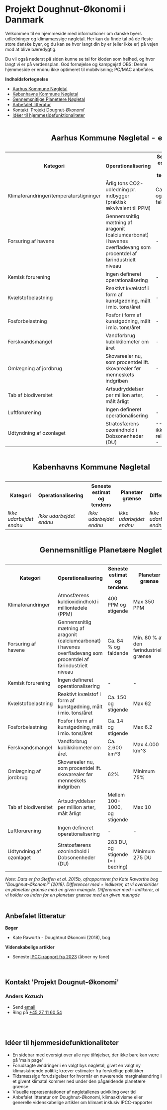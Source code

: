 <html>
    <head>
        <title>Projekt Doughnut</title>
    </head>
    <body>
        <h1>
            Projekt Doughnut-Økonomi i Danmark
        </h1>
        <p>
            Velkommen til en hjemmeside med informationer om danske byers udledninger og klimamæssige nøgletal. Her kan du finde tal på de fleste store danske byer, og du kan se hvor langt din by er (eller ikke er) på vejen mod at blive bæredygtig.
        </p>
        <p>
            Du vil også nederst på siden kunne se tal for kloden som helhed, og hvor langt vi er på verdensplan. God fornøjelse og kampgejst! OBS: Denne hjemmeside er endnu ikke optimeret til mobilvisning; PC/MAC anbefales.
        </p>
        <p>
            <strong>Indholdsfortegnelse</strong>
        </p>
        <ul>
            <li><a href="#Aarhus">Aarhus Kommune Nøgletal</a></li>
            <li><a href="#København">Københavns Kommune Nøgletal</a></li>
            <li><a href="#PlanetæreTal">Gennemsnitlige Planetære Nøgletal </a> </li>
            <li><a href="#AnbefaletLitteratur">Anbefalet litteratur</a></li>
            <li><a href="#Kontakt">Kontakt 'Projekt Dougnut-Økonomi'</a></li>
            <li><a href="#Idéer">Idéer til hjemmesidefunktionaliteter</a></li>
        </ul>
        <table>
            <caption> <h2 id="Aarhus"> Aarhus Kommune Nøgletal - en status </h2></caption>
            <tr>
                <th>Kategori</th>
                <th>Operationalisering</th>
                <th>Seneste estimat og tendens</th>
                <th>Planetær grænse</th>
                <th>Difference</th>
            </tr>
            <tr>
                <td>Klimaforandringer/temperaturstigninger</td>
                <td>Årlig tons CO2-udledning pr. indbygger (praktisk ækvivalent til PPM) </td>
                <td>Ca. 3.64 og faldende</td>
                <td>1.5</td>
                <td>+2.14</td>
            </tr>
            <tr>
                <td>Forsuring af havene</td>
                <td>Gennemsnitlig mætning af aragonit (calciumcarbonat) i havenes overfladevang som procentdel af førindustrielt niveau </td>
                <td>-</td>
                <td>-</td>
                <td>-</td>
            </tr>
            <tr>
                <td>Kemisk forurening</td>
                <td>Ingen defineret operationalisering</td>
                <td>-</td>
                <td>-</td>
                <td>-</td>
            </tr>
            <tr>
                <td>Kvælstofbelastning</td>
                <td>Reaktivt kvælstof i form af kunstgødning, målt i mio. tons/året</td>
                <td>-</td>
                <td>-</td>
                <td>-</td>
            </tr>
            <tr>
                <td>Fosforbelastning</td>
                <td>Fosfor i form af kunstgødning, målt i mio. tons/året</td>
                <td>-</td>
                <td>-</td>
                <td>-</td>
            </tr>
            <tr>
                <td>Ferskvandsmangel</td>
                <td>Vandforbrug kubikkilometer om året</td>
                <td>-</td>
                <td>-</td>
                <td>-</td>
            </tr>
            <tr>
                <td>Omlægning af jordbrug</td>
                <td>Skovarealer nu, som procentdel ift. skovarealer før menneskets indgriben</td>
                <td>-</td>
                <td>-</td>
                <td>-</td>
            </tr>
            <tr>
                <td>Tab af biodiversitet</td>
                <td>Artsudryddelser per million arter, målt årligt</td>
                <td>-</td>
                <td>-</td>
                <td>-</td>
            </tr>
            <tr>
                <td>Luftforurening</td>
                <td>Ingen defineret operationalisering</td>
                <td>-</td>
                <td>-</td>
                <td>-</td>
            </tr>
            <tr>
                <td>Udtyndning af ozonlaget</td>
                <td>Stratosfærens ozonindhold i Dobsonenheder (DU)</td>
                <td>--Nok ikke relevant--</td>
                <td>--Nok ikke relevant--</td>
                <td>--Nok ikke relevant--</td>
            </tr>
        </table>
        <table>
            <caption><h2 id="København">Københavns Kommune Nøgletal</h2></caption>
            <tr>
                <th>Kategori</th>
                <th>Operationalisering</th>
                <th>Seneste estimat og tendens</th>
                <th>Planetær grænse</th>
                <th>Difference</th>
            </tr>
            <tr>
                <td><em> Ikke udarbejdet endnu</em></td>
                <td><em> Ikke udarbejdet endnu</em></td>
                <td><em> Ikke udarbejdet endnu</em></td>
                <td><em> Ikke udarbejdet endnu</em></td>
                <td><em> Ikke udarbejdet endnu</em></td>
            </tr>
        </table>
        <table>
            <caption><h2 id="PlanetæreTal"> Gennemsnitlige Planetære Nøgletal</h2></caption>
            <tr>
                <th>Kategori</th>
                <th>Operationalisering</th>
                <th>Seneste estimat og tendens</th>
                <th>Planetær grænse</th>
                <th>Difference</th>
            </tr>
            <tr>
                <td>Klimaforandringer</td>
                <td>Atmosfærens kuldioxidindhold i milliontedele (PPM)</td>
                <td>400 PPM og stigende</td>
                <td>Max 350 PPM</td>
                <td>+50 PPM</td>
            </tr>
            <tr>
                <td>Forsuring af havene</td>
                <td>Gennemsnitlig mætning af aragonit (calciumcarbonat) i havenes overfladevang som procentdel af førindustrielt niveau </td>
                <td>Ca. 84 % og faldende</td>
                <td>Min. 80 % af den førindustrielle grænse</td>
                <td> -4% </td>
            </tr>
            <tr>
                <td>Kemisk forurening</td>
                <td>Ingen defineret operationalisering</td>
                <td>-</td>
                <td>-</td>
                <td>-</td>
            </tr>
            <tr>
                <td>Kvælstofbelastning</td>
                <td>Reaktivt kvælstof i form af kunstgødning, målt i mio. tons/året</td>
                <td>Ca. 150 og stigende</td>
                <td>Max 62</td>
                <td>+88</td>
            </tr>
            <tr>
                <td>Fosforbelastning</td>
                <td>Fosfor i form af kunstgødning, målt i mio. tons/året</td>
                <td>Ca. 14 og stigende</td>
                <td>Max 6.2</td>
                <td>+7.7</td>
            </tr>
            <tr>
                <td>Ferskvandsmangel</td>
                <td>Vandforbrug kubikkilometer om året</td>
                <td>Ca. 2.600 km^3</td>
                <td>Max 4.000 km^3</td>
                <td>-1400 km^3</td>
            </tr>
            <tr>
                <td>Omlægning af jordbrug</td>
                <td>Skovarealer nu, som procentdel ift. skovarealer før menneskets indgriben</td>
                <td>62%</td>
                <td>Minimum 75%</td>
                <td>+13%</td>
            </tr>
            <tr>
                <td>Tab af biodiversitet</td>
                <td>Artsudryddelser per million arter, målt årligt</td>
                <td>Mellem 100-1000, og stigende</td>
                <td>Max 10</td>
                <td>+90 i det mest konservative estimat</td>
            </tr>
            <tr>
                <td>Luftforurening</td>
                <td>Ingen defineret operationalisering</td>
                <td>-</td>
                <td>-</td>
                <td>-</td>
            </tr>
            <tr>
                <td>Udtyndning af ozonlaget</td>
                <td>Stratosfærens ozonindhold i Dobsonenheder (DU)</td>
                <td>283 DU, og stigende (= i bedring)</td>
                <td>Minimum 275 DU</td>
                <td>-8 DU</td>
            </tr>
        </table>
        <tfoot> <i> Note: Data er fra Steffen et al. 2015b, afrapporteret fra Kate Raworths bog "Doughnut-Økonomi" (2018). Differencer med + indikerer, at vi overskrider en planetær grænse med en given mængde. Differencer med - indikerer, at vi holder os inden for en planetær grænse med en given mængde</i></tfoot>
        <br>
        <br>
        <h2 id="AnbefaletLitteratur">Anbefalet litteratur</h2>
        <p><strong>Bøger</strong></p>
        <ul>
            <li>Kate Raworth - Doughtnut Økonomi (2018), bog</li>
        </ul>
        <p><strong>Videnskabelige artikler</strong></p>
        <ul>
            <li>Seneste <a href="https://www.ipcc.ch/report/ar6/syr/downloads/report/IPCC_AR6_SYR_SPM.pdf" target="_blank">IPCC-rapport fra 2023</a> (åbner ny fane)</li>
        </ul>
        <p></p>
        <br>
        <h2 id="Kontakt">Kontakt 'Projekt Dougnut-Økonomi'</h2>
        <h3>Anders Kozuch</h3>
        <ul>
            <li>Send <a href="mailto:anders@kozuch.dk">email</a></li>
            <li>Ring på <a href="tel:27116054">+45 27 11 60 54</a></li>
        </ul>
        <br>
        <br>
        <h2 id="Idéer">Idéer til hjemmesidefunktionaliteter</h2>
        <ul>
            <li>En sidebar med oversigt over alle nye tilføjelser, der ikke bare kan være på 'main page'</li>
            <li>Forudsagte ændringer i en valgt bys nøgletal, givet en valgt ny klimaskånende politik; kræver estimater fra forskellige politikker</li>
            <li>Tidsmæssige forudsigelser for hvornår en nuværende marginalændring i et givent klimatal kommer ned under den pågældende planetære grænse </li>
            <li>Visuelle repræsentationer af nøgletallenes udvikling over tid</li>
            <li>Anbefalet litteratur om Doughnut-Økonomi, klimaaktivisme eller generelle videnskabelige artikler om klimaet inklusiv IPCC-rapporter</li>
        </ul>
    </body>
</html>